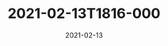 ---
date: 2021-02-13
title: 2021-02-13T1816-000
hero: 2021/2021-02-13T1816-000.jpeg

# briefly describe the image…
alt: ''

# insert the closed caption text after the three-dash break…
# (include line-breaks, punctuation, and capitalization)
---